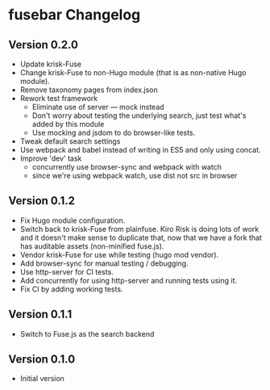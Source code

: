 # fusebar Changelog

## Version 0.2.0
- Update krisk-Fuse
- Change krisk-Fuse to non-Hugo module (that is as non-native Hugo
  module).
- Remove taxonomy pages from index.json
- Rework test framework
  - Eliminate use of server — mock instead
  - Don't worry about testing the underlying search, just test what's
    added by this module
  - Use mocking and jsdom to do browser-like tests.
- Tweak default search settings
- Use webpack and babel instead of writing in ES5 and only using
  concat.
- Improve 'dev' task
  - concurrently use browser-sync and webpack with watch
  - since we're using webpack watch, use dist not src in browser

## Version 0.1.2
- Fix Hugo module configuration.
- Switch back to krisk-Fuse from plainfuse.  Kiro Risk is doing lots of
  work and it doesn't make sense to duplicate that, now that we have
  a fork that has auditable assets (non-minified fuse.js).
- Vendor krisk-Fuse for use while testing (hugo mod vendor).
- Add browser-sync for manual testing / debugging.
- Use http-server for CI tests.
- Add concurrently for using http-server and running tests using it.
- Fix CI by adding working tests.

## Version 0.1.1
- Switch to Fuse.js as the search backend

## Version 0.1.0
- Initial version
